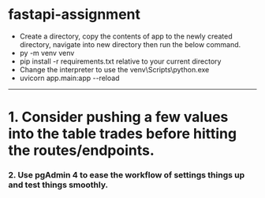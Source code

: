 # fastapi-assignment

- Create a directory, copy the contents of app to the newly created directory, navigate into new directory then run the below command.
- py -m venv venv
- pip install -r requirements.txt relative to your current directory
- Change the interpreter to use the venv\Scripts\python.exe
- uvicorn app.main:app --reload
---------------

# 1. Consider pushing a few values into the table trades before hitting the routes/endpoints.
### 2. Use pgAdmin 4 to ease the workflow of settings things up and test things smoothly.
